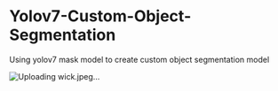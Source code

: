 # Yolov7-Custom-Object-Segmentation
Using yolov7 mask model to create custom object segmentation model

![Uploading wick.jpeg…]()
